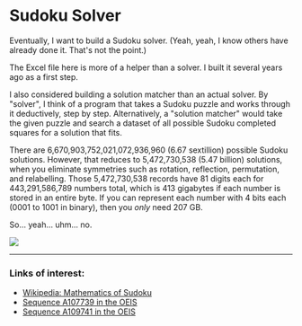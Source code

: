 # Sudoku Solver
Eventually, I want to build a Sudoku solver. (Yeah, yeah, I know others have already done it. That's not the point.)

The Excel file here is more of a helper than a solver. I built it several years ago as a first step.

I also considered building a solution matcher than an actual solver. By "solver", I think of a program that takes a Sudoku puzzle and works through it deductively, step by step. Alternatively, a "solution matcher" would take the given puzzle and search a dataset of all possible Sudoku completed squares for a solution that fits.

There are 6,670,903,752,021,072,936,960 (6.67 sextillion) possible Sudoku solutions. However, that reduces to 5,472,730,538 (5.47 billion) solutions, when you eliminate symmetries such as rotation, reflection, permutation, and relabelling. Those 5,472,730,538 records have 81 digits each for 443,291,586,789 numbers total, which is 413 gigabytes if each number is stored in an entire byte. If you can represent each number with 4 bits each (0001 to 1001 in binary), then you *only* need 207 GB. 

So... yeah... uhm... no.



![](https://media.giphy.com/media/aAqGpWoSgGjnO/giphy.gif)






****
### Links of interest:
* [Wikipedia: Mathematics of Sudoku](https://en.wikipedia.org/wiki/Mathematics_of_Sudoku "Mathematics of Sudoku")
* [Sequence A107739 in the OEIS](https://oeis.org/A107739 "Number of (completed) sudokus (or Sudokus) of size n^2 X n^2.")
* [Sequence A109741 in the OEIS](https://oeis.org/A109741 "Number of inequivalent (completed) n^2 X n^2 sudokus (or Sudokus).")